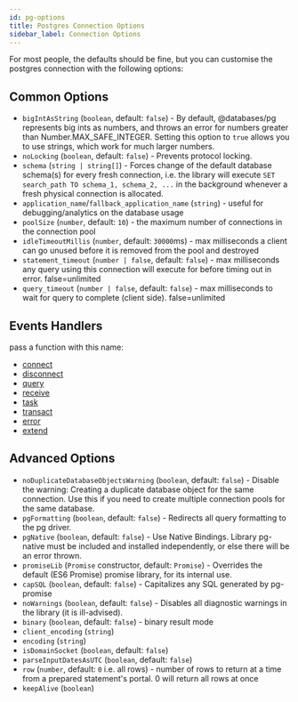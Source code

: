```yaml
---
id: pg-options
title: Postgres Connection Options
sidebar_label: Connection Options
---
```


For most people, the defaults should be fine, but you can customise the postgres connection with the following options:

## Common Options

- `bigIntAsString` (`boolean`, default: `false`) - By default, @databases/pg represents big ints as numbers, and throws an error for numbers greater than Number.MAX_SAFE_INTEGER. Setting this option to `true` allows you to use strings, which work for much larger numbers.
- `noLocking` (`boolean`, default: `false`) - Prevents protocol locking.
- `schema` (`string | string[]`) - Forces change of the default database schema(s) for every fresh connection, i.e. the library will execute `SET search_path TO schema_1, schema_2, ...` in the background whenever a fresh physical connection is allocated.
- `application_name`/`fallback_application_name` (`string`) - useful for debugging/analytics on the database usage
- `poolSize` (`number`, default: `10`) - the maximum number of connections in the connection pool
- `idleTimeoutMillis` (`number`, default: `30000`ms) - max milliseconds a client can go unused before it is removed from the pool and destroyed
- `statement_timeout` (`number | false`, default: `false`) - max milliseconds any query using this connection will execute for before timing out in error. false=unlimited
- `query_timeout` (`number | false`, default: `false`) - max milliseconds to wait for query to complete (client side). false=unlimited

## Events Handlers

pass a function with this name:

- [connect](http://vitaly-t.github.io/pg-promise/global.html#event:connect)
- [disconnect](http://vitaly-t.github.io/pg-promise/global.html#event:disconnect)
- [query](http://vitaly-t.github.io/pg-promise/global.html#event:query)
- [receive](http://vitaly-t.github.io/pg-promise/global.html#event:receive)
- [task](http://vitaly-t.github.io/pg-promise/global.html#event:task)
- [transact](http://vitaly-t.github.io/pg-promise/global.html#event:transact)
- [error](http://vitaly-t.github.io/pg-promise/global.html#event:error)
- [extend](http://vitaly-t.github.io/pg-promise/global.html#event:extend)

## Advanced Options

- `noDuplicateDatabaseObjectsWarning` (`boolean`, default: `false`) - Disable the warning: Creating a duplicate database object for the same connection. Use this if you need to create multiple connection pools for the same database.
- `pgFormatting` (`boolean`, default: `false`) - Redirects all query formatting to the pg driver.
- `pgNative` (`boolean`, default: `false`) - Use Native Bindings. Library pg-native must be included and installed independently, or else there will be an error thrown.
- `promiseLib` (`Promise` constructor, default: `Promise`) - Overrides the default (ES6 Promise) promise library, for its internal use.
- `capSQL` (`boolean`, default: `false`) - Capitalizes any SQL generated by pg-promise
- `noWarnings` (`boolean`, default: `false`) - Disables all diagnostic warnings in the library (it is ill-advised).
- `binary` (`boolean`, default: `false`) - binary result mode
- `client_encoding` (`string`)
- `encoding` (`string`)
- `isDomainSocket` (`boolean`, default: `false`)
- `parseInputDatesAsUTC` (`boolean`, default: `false`)
- `row` (`number`, default: `0` i.e. all rows) - number of rows to return at a time from a prepared statement's portal. 0 will return all rows at once
- `keepAlive` (`boolean`)